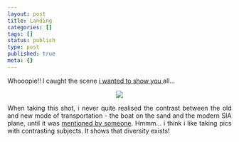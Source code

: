```yaml
---
layout: post
title: Landing
categories: []
tags: []
status: publish
type: post
published: true
meta: {}
---
```

<p align="justify">Whooopie!! I caught the scene <a target="_blank" href="/2006/05/30/completion-of-2-stars/">i wanted to show you </a>all...</p>
<p align="center"><img src="http://static.flickr.com/68/201880211_99c63236d3.jpg" /></p>
<p align="justify">When taking this shot, i never quite realised the contrast between the old and new mode of transportation - the boat on the sand and the modern SIA plane, until it was <a target="_blank" href="http://flickr.com/photos/sweska/201880211/#comment72157594217393554">mentioned by someone</a>. Hmmm... i think i like taking pics with contrasting subjects. It shows that diversity exists!</p>
